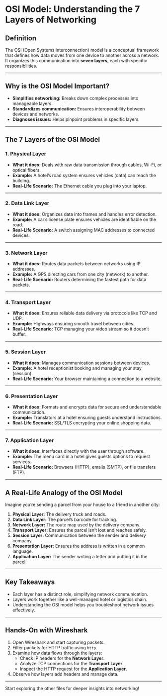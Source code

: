 # OSI Model: Understanding the 7 Layers of Networking

## **Definition**
The OSI (Open Systems Interconnection) model is a conceptual framework that defines how data moves from one device to another across a network. It organizes this communication into **seven layers**, each with specific responsibilities.

---

## **Why is the OSI Model Important?**
- **Simplifies networking:** Breaks down complex processes into manageable layers.
- **Standardizes communication:** Ensures interoperability between devices and networks.
- **Diagnoses issues:** Helps pinpoint problems in specific layers.

---

## **The 7 Layers of the OSI Model**

### **1. Physical Layer**
- **What it does:** Deals with raw data transmission through cables, Wi-Fi, or optical fibers.
- **Example:** A hotel’s road system ensures vehicles (data) can reach the building.
- **Real-Life Scenario:** The Ethernet cable you plug into your laptop.

---

### **2. Data Link Layer**
- **What it does:** Organizes data into frames and handles error detection.
- **Example:** A car’s license plate ensures vehicles are identifiable on the road.
- **Real-Life Scenario:** A switch assigning MAC addresses to connected devices.

---

### **3. Network Layer**
- **What it does:** Routes data packets between networks using IP addresses.
- **Example:** A GPS directing cars from one city (network) to another.
- **Real-Life Scenario:** Routers determining the fastest path for data packets.

---

### **4. Transport Layer**
- **What it does:** Ensures reliable data delivery via protocols like TCP and UDP.
- **Example:** Highways ensuring smooth travel between cities.
- **Real-Life Scenario:** TCP managing your video stream so it doesn’t buffer.

---

### **5. Session Layer**
- **What it does:** Manages communication sessions between devices.
- **Example:** A hotel receptionist booking and managing your stay (session).
- **Real-Life Scenario:** Your browser maintaining a connection to a website.

---

### **6. Presentation Layer**
- **What it does:** Formats and encrypts data for secure and understandable communication.
- **Example:** Translators at a hotel ensuring guests understand instructions.
- **Real-Life Scenario:** SSL/TLS encrypting your online shopping data.

---

### **7. Application Layer**
- **What it does:** Interfaces directly with the user through software.
- **Example:** The menu card in a hotel gives guests options to request services.
- **Real-Life Scenario:** Browsers (HTTP), emails (SMTP), or file transfers (FTP).

---

## **A Real-Life Analogy of the OSI Model**
Imagine you’re sending a parcel from your house to a friend in another city:
1. **Physical Layer:** The delivery truck and roads.
2. **Data Link Layer:** The parcel’s barcode for tracking.
3. **Network Layer:** The route map used by the delivery company.
4. **Transport Layer:** Ensures the parcel isn’t lost and reaches safely.
5. **Session Layer:** Communication between the sender and delivery company.
6. **Presentation Layer:** Ensures the address is written in a common language.
7. **Application Layer:** The sender writing a letter and putting it in the parcel.

---

## **Key Takeaways**
- Each layer has a distinct role, simplifying network communication.
- Layers work together like a well-managed hotel or logistics chain.
- Understanding the OSI model helps you troubleshoot network issues effectively.

---

## **Hands-On with Wireshark**
1. Open Wireshark and start capturing packets.
2. Filter packets for HTTP traffic using `http`.
3. Examine how data flows through the layers:
   - Check IP headers for the **Network Layer**.
   - Analyze TCP connections for the **Transport Layer**.
   - Inspect the HTTP request for the **Application Layer**.
4. Observe how layers add headers and manage data.

---

Start exploring the other files for deeper insights into networking!

